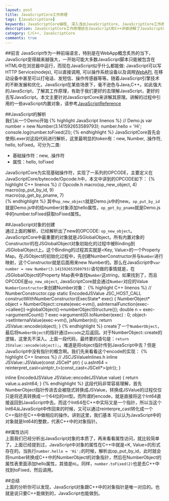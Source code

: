 ```yaml
---
layout: post
title: JavaScriptCore工作原理
tags: [JavaScriptCore]
keywords: JavaScriptCore编程, 深入浅出JavaScriptCore, JavaScriptCore工作原理
description: JavaScriptCore工作原理结合JavaScript和C++详细讲解了JavaScriptCore是如何工作的，JavaScript是如何调用C++的。
category: C/C++, JavaScriptCore
comments: true
---
```

##前言
JavaScript作为一种前端语言，特别是在WebApp概念炙热的当下，JavaScript变得越来越强大，一开始可能大多数JavaScript脚本只能被包含在HTML中在浏览器中运行，而现在JavaScript似乎什么都能做: JavaScript可以写HTTP Service(nodejs), 可以直接调用, 可以操作系统设备以及调用[WebAPI](https://developer.mozilla.org/en-US/Apps/Reference/General_Web_APIs), 在移动设备中甚至可以打电话、发短信、操作传感器等等。随着JavaScript引擎技术的不断发展和优化，JavaScript在某些场景下，毫不逊色与Java,C++。如此强大的JavaScript，了解其工作原理，有助于我们更好的去理解JavaScript，更好的去写JavaScript。本文主要针对JavaScriptCore来讲解其原理。讲解的过程中引用的一些avaScript内置对象，请参考[JavaScriptReference](https://developer.mozilla.org/en-US/docs/Web/JavaScript/Reference)   

##JavaScript的解析   
我们从一个Demo开始
{% highlight JavaScript linenos %}
// Demo.js
var number = new Number(3.141592653589793);
number.hello = 'Hi';
console.log(number.toFixed(2));
{% endhighlight %}
JavaScriptCore首先会使用Lexer对这段代码进行解析，这里最明显的token有：new, Number, .操作符, hello, toFixed。可分为二类:

* 基础操作符：new, .操作符     
* 属性：hello, toFixed

JavaScriptCore为实现基础操作符，实现了一系列的OPCODE，主要定义在JavaScriptCore/bytecode/Opcode.h中，本文中讲到的OPCODE如下：
{% highlight C++ linenos %}
// Opcode.h
    macro(op_new_object, 4) \
    macro(op_put_by_id, 9) \
    macro(op_get_by_pname, 7) \
{% endhighlight %}
其中`op_new_object`就是Demo.js中的new。`op_put_by_id`就是Demo.js中的给number对象添加hello属性，`op_get_by_pname`就是Demo.js中的number.toFixed获取toFixed属性。

##JavaScript对象的创建    
通过上面的解析，已经解析出了new的OPCODE: `op_new_object`。JavaScriptCore中最重要的对象就是JSGlobalObject。所有内置对象的Constructor的在JSGlobalObject对象初始化的过程中被Binding到JSGlobalObject上。这个Binding的过程其实就是<Key, Value>的一个Property Map。在JSObject的初始化过程中，先创建NumberConstructor并与`Number`进行映射，这个Constructor就是后面用来new Number的。那么在JavaScript中`var number = new Number(3.141592653589793)`语句做的事情就是，在JSGlobalObject的Property Map表中查找`Number`这string，如果找到了，而且OPCODE是`op_new_object`, JavaScriptCore就会通过`Number`对应的Value `NumberConstructor`来创建Number对象：
{% highlight C++ linenos %}
// NumberConstructor.cpp
static EncodedJSValue JSC_HOST_CALL constructWithNumberConstructor(ExecState* exec)
{
    NumberObject* object = NumberObject::create(exec->vm(), asInternalFunction(exec->callee())->globalObject()->numberObjectStructure());
    double n = exec->argumentCount() ? exec->argument(0).toNumber(exec) : 0;
    object->setInternalValue(exec->vm(), jsNumber(n));
    return JSValue::encode(object);
}
{% endhighlight %}
create了一个`NumberObject`，最后将`NumberObject`的指针通过`encode`之后返回。对于NumberObject::create的逻辑，这里先不深入。上面一段代码，最终要的语句是：`return JSValue::encode(object);`。难道是将object指针传到JavaScript中去？但是JavaScript中没有指针的概念啊。我们先来看看这个encode的实现：
{% highlight C++ linenos %}
// JSCJSValueInlines.h
inline JSValue::JSValue(const JSCell* ptr)
{
    u.asInt64 = reinterpret_cast<uintptr_t>(const_cast<JSCell*>(ptr));
}

inline EncodedJSValue JSValue::encode(JSValue value)
{
    return value.u.asInt64;
}
{% endhighlight %}
这段代码非常容易理解，首先NumberObject指针传进去会被隐式转换成JSValue，转换成JSValue的过程仅仅只是将还真转换成一个64位的int型。而所谓的encode，就是直接将这个Int64直接返回到JavaScript中去。而这个Int64在C++中实际又是一个指针，所以当这个Int64从JavaScript中传回来的时候，又可以通过reinterpre_cast转化成一个C++指针在C++中做相应的操作。讲到这里，我们基本 可以认为JavaScript中的对象就是Int64的整数，代表C++中的对象指针。    

##属性访问   
上面我们已经分析出JavaScript对象的本质了，再来看看属性访问，就比较简单了。上面已经提到过，JavaScript中对象的属性在C++中就是<K, Value>的形式存在的。当执行`number.hello = 'Hi';`的时候，解析出op\_put\_by\_id，此时就会将number转换成C++中的NumberObject的对象指针，然后在NumberObject的属性表里面添加hello属性，其值是`Hi`。同样，`number.toFixed(2)`也是去C++中找到toFixed，然后调用。


##总结    
上面的分析你可以发现，JavaScript对象跟C++中的对象指针是唯一对应的。也就是说只要C++能做到的，JavaScript也能做到。